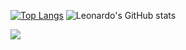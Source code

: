 [![Top Langs](https://github-readme-stats.vercel.app/api/top-langs/?username=leonardomacedx&layout=compact)](https://github.com/anuraghazra/github-readme-stats)
![Leonardo's GitHub stats](https://github-readme-stats.vercel.app/api?username=leomacedokkkk&show_icons=true&theme=transparent)
<div> 
  
  
  <a href="https://www.linkedin.com/in/leonardo-macedo-469218252/" target="_blank"><img src="https://img.shields.io/badge/-LinkedIn-%230077B5?style=for-the-badge&logo=linkedin&logoColor=white" target="_blank"></a> 
  
</div>
